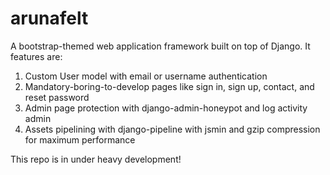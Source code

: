 arunafelt
=========

A bootstrap-themed web application framework built on top of Django. It features are:

1. Custom User model with email or username authentication
2. Mandatory-boring-to-develop pages like sign in, sign up, contact, and reset password
3. Admin page protection with django-admin-honeypot and log activity admin
4. Assets pipelining with django-pipeline with jsmin and gzip compression for maximum performance

This repo is in under heavy development!
